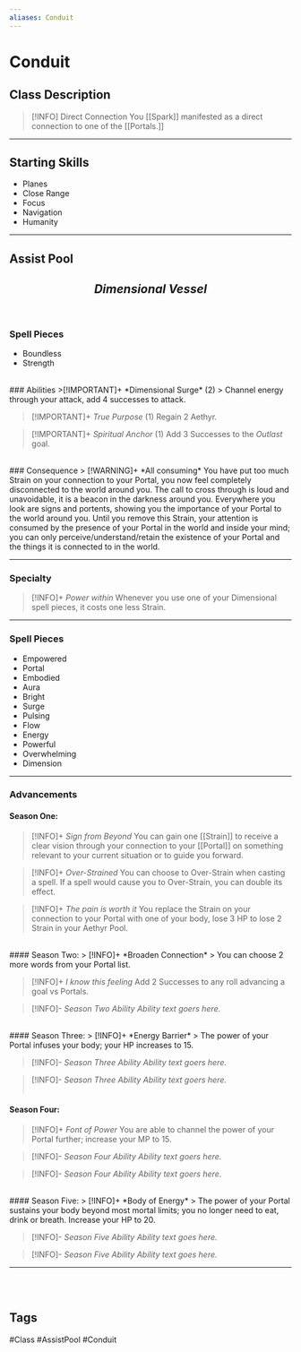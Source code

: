 ```yaml
---
aliases: Conduit
---
```

# Conduit

## Class Description
> [!INFO] Direct Connection
You [[Spark]] manifested as a direct connection to one of the [[Portals.]]

***

## Starting Skills
- Planes
- Close Range
- Focus
- Navigation
- Humanity

***
## Assist Pool 
<h2><i><center>Dimensional Vessel</i></h2></center>
<br>

### Spell Pieces
- Boundless
- Strength
<br>
### Abilities
>[!IMPORTANT]+ *Dimensional Surge* (2) 
> Channel energy through your attack, add 4 successes to attack. 

>[!IMPORTANT]+ *True Purpose* (1) 
>Regain 2 Aethyr.

 >[!IMPORTANT]+ *Spiritual Anchor* (1) 
 >Add 3 Successes to the *Outlast* goal.
<br>
### Consequence
> [!WARNING]+  *All consuming*
You have put too much Strain on your connection to your Portal, you now feel completely disconnected to the world around you. The call to cross through is loud and unavoidable, it is a beacon in the darkness around you. Everywhere you look are signs and portents, showing you the importance of your Portal to the world around you. Until you remove this Strain, your attention is consumed by the presence of your Portal in the world and inside your mind; you can only perceive/understand/retain the existence of your Portal and the things it is connected to in the world.

***
### Specialty
> [!INFO]+ *Power within* 
> Whenever you use one of your Dimensional spell pieces, it costs one less Strain.

***
### Spell Pieces
- Empowered
- Portal
- Embodied
- Aura
- Bright
- Surge
- Pulsing
- Flow
- Energy
- Powerful
- Overwhelming
- Dimension

---
### Advancements

#### Season One:
> [!INFO]+ *Sign from Beyond* 
> You can gain one [[Strain]]  to receive a clear vision through your connection to your [[Portal]] on something relevant to your current situation or to guide you forward.

>[!INFO]+ *Over-Strained* 
> You can choose to Over-Strain when casting a spell. If a spell would cause you to Over-Strain, you can double its effect.

> [!INFO]+ *The pain is worth it* 
> You replace the Strain on your connection to your Portal with one of your body, lose 3 HP to lose 2 Strain in your Aethyr Pool.
<br>
#### Season Two:
> [!INFO]+ *Broaden Connection* 
> You can choose 2 more words from your Portal list. 

> [!INFO]+ *I know this feeling* 
> Add 2 Successes to any roll advancing a goal vs Portals.

> [!INFO]- *Season Two Ability* 
> *Ability text goers here.*
<br>
#### Season Three:
> [!INFO]+ *Energy Barrier* 
> The power of your Portal infuses your body; your HP increases to 15.

> [!INFO]- *Season Three Ability* 
> *Ability text goers here.*

> [!INFO]- *Season Three Ability* 
> *Ability text goers here.*
<br><br>
#### Season Four:
> [!INFO]+ *Font of Power* 
> You are able to channel the power of your Portal further; increase your MP to 15.

> [!INFO]- *Season Four Ability* 
> *Ability text goers here.*

> [!INFO]- *Season Four Ability* 
> *Ability text goers here.*
<br>
#### Season Five:
> [!INFO]+ *Body of Energy* 
> The power of your Portal sustains your body beyond most mortal limits; you no longer need to eat, drink or breath. Increase your HP to 20.

> [!INFO]- *Season Five Ability* 
> *Ability text goes here.*

> [!INFO]- *Season Five Ability* 
> *Ability text goes here.*

 --- 
<br>

<br>

## Tags
#Class #AssistPool #Conduit
